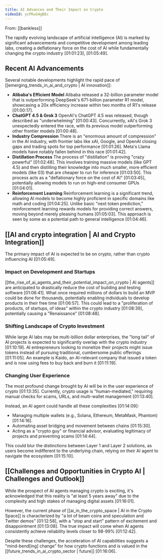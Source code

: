 ```yaml
---
title: AI Advances and Their Impact on Crypto
videoId: ycPKuG4gBEc
---
```


From: [[bankless]] <br/> 

The rapidly evolving landscape of artificial intelligence (AI) is marked by significant advancements and competitive development among leading labs, creating a deflationary force on the cost of AI while fundamentally changing the crypto industry <a class="yt-timestamp" data-t="01:01:23">[01:01:23]</a>, <a class="yt-timestamp" data-t="01:05:49">[01:05:49]</a>.

## Recent AI Advancements

Several notable developments highlight the rapid pace of [[emerging_trends_in_ai_and_crypto | AI innovation]]:

*   **Alibaba's Efficient Model** Alibaba released a 32-billion parameter model that is outperforming DeepSeek's 671-billion parameter R1 model, showcasing a 20x efficiency increase within two months of R1's release <a class="yt-timestamp" data-t="01:00:17">[01:00:17]</a>.
*   **ChatGPT 4.5 & Grok 3** OpenAI's ChatGPT 4.5 was released, though described as "underwhelming" <a class="yt-timestamp" data-t="01:00:43">[01:00:43]</a>. Concurrently, xAI's Grok 3 unexpectedly entered the race, with its previous model outperforming other frontier models <a class="yt-timestamp" data-t="01:00:48">[01:00:48]</a>.
*   **Industry Compression** There is an "enormous amount of compression" in the AI industry, with frontier labs like xAI, Google, and OpenAI closing gaps and trading spots for top performance <a class="yt-timestamp" data-t="01:01:26">[01:01:26]</a>. Meta's Llama models have notably fallen behind in this race <a class="yt-timestamp" data-t="01:01:42">[01:01:42]</a>.
*   **Distillation Process** The process of "distillation" is proving "crazy powerful" <a class="yt-timestamp" data-t="01:02:48">[01:02:48]</a>. This involves training massive models (like GPT 4.5) and then distilling their knowledge into much smaller, more efficient models (like 03) that are cheaper to run for inference <a class="yt-timestamp" data-t="01:03:50">[01:03:50]</a>. This process acts as a "deflationary force on the cost of AI" <a class="yt-timestamp" data-t="01:03:45">[01:03:45]</a>, potentially allowing models to run on high-end consumer GPUs <a class="yt-timestamp" data-t="01:04:01">[01:04:01]</a>.
*   **Reinforcement Learning** Reinforcement learning is a significant trend, allowing AI models to become highly proficient in specific domains like math and coding <a class="yt-timestamp" data-t="01:04:25">[01:04:25]</a>. Unlike basic "next token prediction," reinforcement learning rewards models for providing correct answers, moving beyond merely pleasing humans <a class="yt-timestamp" data-t="01:05:03">[01:05:03]</a>. This approach is seen by some as a potential path to general intelligence <a class="yt-timestamp" data-t="01:04:46">[01:04:46]</a>.

## [[AI and crypto integration | AI and Crypto Integration]]

The primary impact of AI is expected to be on crypto, rather than crypto influencing AI <a class="yt-timestamp" data-t="01:05:49">[01:05:49]</a>.

### Impact on Development and Startups
[[the_rise_of_ai_agents_and_their_potential_impact_on_crypto | AI agents]] are anticipated to drastically reduce the cost of building and testing software <a class="yt-timestamp" data-t="01:06:41">[01:06:41]</a>. What once required millions of dollars to build an MVP could be done for thousands, potentially enabling individuals to develop products in their free time <a class="yt-timestamp" data-t="01:06:57">[01:06:57]</a>. This could lead to a "proliferation of products, of startups, of ideas" within the crypto industry <a class="yt-timestamp" data-t="01:08:39">[01:08:39]</a>, potentially causing a "Renaissance" <a class="yt-timestamp" data-t="01:08:48">[01:08:48]</a>.

### Shifting Landscape of Crypto Investment
While large AI labs may be multi-billion dollar enterprises, the "long tail" of AI projects is expected to significantly overlap with the crypto industry <a class="yt-timestamp" data-t="01:10:19">[01:10:19]</a>. AI entrepreneurs looking to monetize their projects might issue tokens instead of pursuing traditional, cumbersome public offerings <a class="yt-timestamp" data-t="01:11:05">[01:11:05]</a>. An example is Kaido, an AI-relevant company that issued a token and is now using fees to buy back and burn it <a class="yt-timestamp" data-t="01:11:19">[01:11:19]</a>.

### Changing User Experience
The most profound change brought by AI will be in the user experience of crypto <a class="yt-timestamp" data-t="01:13:35">[01:13:35]</a>. Currently, crypto usage is "human-mediated," requiring manual checks for scams, URLs, and multi-wallet management <a class="yt-timestamp" data-t="01:13:40">[01:13:40]</a>.

Instead, an AI agent could handle all these complexities <a class="yt-timestamp" data-t="01:14:09">[01:14:09]</a>:
*   Managing multiple wallets (e.g., Solana, Ethereum, MetaMask, Phantom) <a class="yt-timestamp" data-t="01:14:16">[01:14:16]</a>.
*   Automating asset bridging and movement between chains <a class="yt-timestamp" data-t="01:15:30">[01:15:30]</a>.
*   Acting as a "crypto guy" or financial advisor, evaluating legitimacy of projects and preventing scams <a class="yt-timestamp" data-t="01:14:44">[01:14:44]</a>.

This could blur the distinctions between Layer 1 and Layer 2 solutions, as users become indifferent to the underlying chain, relying on their AI agent to navigate the ecosystem <a class="yt-timestamp" data-t="01:15:10">[01:15:10]</a>.

## [[Challenges and Opportunities in Crypto AI | Challenges and Outlook]]

While the prospect of AI agents managing crypto is exciting, it's acknowledged that this reality is "at least 5 years away" due to the complexity and high stakes of managing digital assets <a class="yt-timestamp" data-t="01:16:01">[01:16:01]</a>.

However, the current phase of [[ai_in_the_crypto_space | AI in the Crypto Space]] is characterized by "a lot of beam coins and speculation and Twitter demos" <a class="yt-timestamp" data-t="01:12:58">[01:12:58]</a>, with a "stop and start" pattern of excitement and disappointment <a class="yt-timestamp" data-t="01:13:08">[01:13:08]</a>. The true impact will come when AI agents consistently achieve reliability levels closer to 98-99% <a class="yt-timestamp" data-t="01:12:42">[01:12:42]</a>.

Despite these challenges, the acceleration of AI capabilities suggests a "mind-bend[ing] change" for how crypto functions and is valued in the [[future_trends_in_ai_crypto_sector | future]] <a class="yt-timestamp" data-t="01:16:06">[01:16:06]</a>.